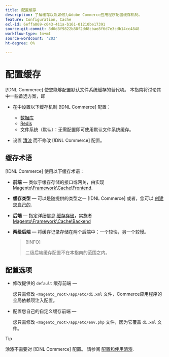 ```yaml
---
title: 配置缓存
description: 了解缓存以及如何为Adobe Commerce应用程序配置缓存机制。
feature: Configuration, Cache
exl-id: 6effa069-c043-411a-b161-01210be17391
source-git-commit: 8d0d8f9822b88f2dd8cbae8f6d7e3cdb14cc4848
workflow-type: tm+mt
source-wordcount: '203'
ht-degree: 0%

---
```


# 配置缓存

[!DNL Commerce] 使您能够配置默认文件系统缓存的替代项。 本指南将讨论其中一些备选方案，即

- 在中设置以下缓存机制 [!DNL Commerce] 配置：

   - [数据库](https://developer.adobe.com/commerce/php/development/cache/partial/database-caching/)
   - [Redis](config-redis.md)
   - 文件系统（默认）：无需配置即可使用默认文件系统缓存。

- 设置 [清漆](config-varnish.md) 而不修改 [!DNL Commerce] 配置。

## 缓存术语

[!DNL Commerce] 使用以下缓存术语：

- **前端** — 类似于缓存存储的接口或网关，由实现 [Magento\Framework\Cache\Frontend](https://github.com/magento/magento2/tree/2.4/lib/internal/Magento/Framework/Cache/Frontend).
- **缓存类型** — 可以是随提供的类型之一 [!DNL Commerce] 或者，您可以 [创建您自己的](https://developer.adobe.com/commerce/php/development/cache/partial/cache-type/).
- **后端** — 指定详细信息 [缓存存储](https://framework.zend.com/manual/1.12/en/zend.cache.backends.html)，实施者 [Magento\Framework\Cache\Backend](https://github.com/magento/magento2/tree/2.4/lib/internal/Magento/Framework/Cache/Backend)
- **两级后端** — 将缓存记录存储在两个后端中：一个较快，另一个较慢。

  >[!INFO]
  >
  >二级后端缓存配置不在本指南的范围之内。

## 配置选项

- 修改提供的 `default` 缓存前端 — 

  您只需修改 `<magento_root>/app/etc/di.xml` 文件，Commerce应用程序的全局依赖项注入配置。

- 配置您自己的自定义缓存前端 — 

  您只需修改 `<magento_root>/app/etc/env.php` 文件，因为它覆盖 `di.xml` 文件。

>[!TIP]
>
>涂漆不需要对 [!DNL Commerce] 配置。 请参阅 [配置和使用清漆](config-varnish.md).

